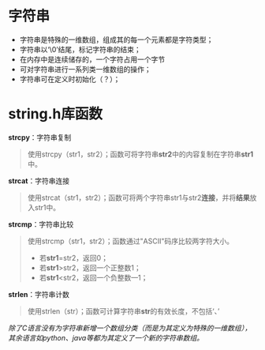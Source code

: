 


# **字符串**
- 字符串是特殊的一维数组，组成其的每一个元素都是字符类型；
- 字符串以‘\0’结尾，标记字符串的结束；
- 在内存中是连续储存的，一个字符占用一个字节
- 可对字符串进行一系列类一维数组的操作；
- 字符串可在定义时初始化（？）；

# string.h库函数

**strcpy**：字符串复制
>使用strcpy（str1，str2）；函数可将字符串**str2**中的内容复制在字符串**str1**中。

**strcat**：字符串连接
>使用strcat（str1，str2）；函数可将两个字符串str1与str2**连接**，并将**结果**放入str1中。

**strcmp**：字符串比较
>使用strcmp（str1，str2）；函数通过"ASCII"码序比较两字符大小。
>- 若**str1**=str2，返回0；
>- 若**str1**>str2，返回一个正整数1；
>- 若**str1**<str2，返回一个负整数—1；

**strlen**：字符串计数
>使用strlen（str）；函数可计算字符串**str**的有效长度，不包括‘、’

*除了C语言没有为字符串新增一个数组分类（而是为其定义为特殊的一维数组），其余语言如python、java等都为其定义了一个新的字符串数组。*
<!--stackedit_data:
eyJoaXN0b3J5IjpbLTQxMDc5NTgxLC0xNDIzMzAxNzY3XX0=
-->